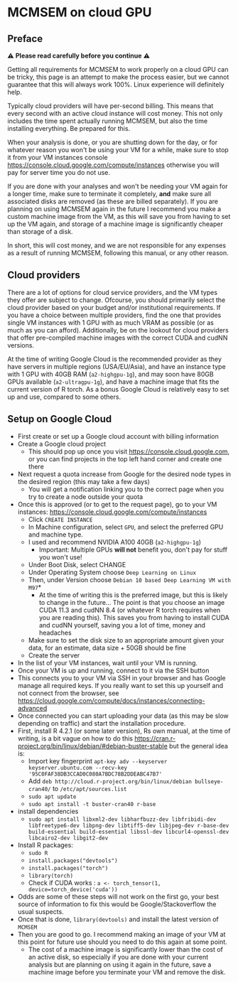 # MCMSEM on cloud GPU

## Preface
:warning: **Please read carefully before you continue** :warning:

Getting all requirements for MCMSEM to work properly on a cloud GPU can be tricky, this page is an attempt to make the process easier, but we cannot guarantee that this will always work 100%. Linux experience will definitely help.

Typically cloud providers will have per-second billing. This means that every second with an active cloud instance will cost money. 
This not only includes the time spent actually running MCMSEM, but also the time installing everything. Be prepared for this.

When your analysis is done, or you are shutting down for the day, or for whatever reason you won't be using your VM for a while, 
make sure to stop it from your VM instances console https://console.cloud.google.com/compute/instances otherwise you will pay for server time you do not use.

If you are done with your analyses and won't be needing your VM again for a longer time, make sure to terminate it completely, 
**and** make sure all associated disks are removed (as these are billed separately). If you are planning on using MCMSEM again in the future I recommend you make a custom machine image from the VM, 
as this will save you from having to set up the VM again, and storage of a machine image is significantly cheaper than storage of a disk.

In short, this will cost money, and we are not responsible for any expenses as a result of running MCMSEM, following this manual, or any other reason.

## Cloud providers
There are a lot of options for cloud service providers, and the VM types they offer are subject to change. 
Ofcourse, you should primarily select the cloud provider based on your budget and/or institutional requirements. 
If you have a choice between multiple providers, find the one that provides single VM instances with 1 GPU with as much VRAM as possible (or as much as you can afford). 
Additionally, be on the lookout for cloud providers that offer pre-compiled machine images with the correct CUDA and cudNN versions.

At the time of writing Google Cloud is the recommended provider as they have servers in multiple regions (USA/EU/Asia), 
and have an instance type with 1 GPU with 40GB RAM (`a2-highgpu-1g`), and may soon have 80GB GPUs available (`a2-ultragpu-1g`), 
and have a machine image that fits the current version of R torch. As a bonus Google Cloud is relatively easy to set up and use, compared to some others.

## Setup on Google Cloud
 - First create or set up a Google cloud account with billing information
 - Create a Google cloud project
   - This should pop up once you visit https://console.cloud.google.com, or you can find projects in the top left hand corner and create one there
 - Next request a quota increase from Google for the desired node types in the desired region (this may take a few days)
   - You will get a notification linking you to the correct page when you try to create a node outside your quota
 - Once this is approved (or to get to the request page), go to your VM instances: https://console.cloud.google.com/compute/instances
   - Click `CREATE INSTANCE`
   - In Machine configuration, select `GPU`, and select the preferred GPU and machine type. 
   - I used and recommend NVIDIA A100 40GB (`a2-highgpu-1g`)
     - Important: Multiple GPUs **will not** benefit you, don't pay for stuff you won't use!
   - Under Boot Disk, select CHANGE
   - Under Operating System choose `Deep Learning on Linux`
   - Then, under Version choose `Debian 10 based Deep Learning VM with M97`*
     - At the time of writing this is the preferred image, but this is likely to change in the future... The point is that you choose an image CUDA 11.3 and cudNN 8.4 (or whatever R torch requires when you are reading this). 
 This saves you from having to install CUDA and cudNN yourself, saving you a lot of time, money and headaches
   - Make sure to set the disk size to an appropriate amount given your data, for an estimate, data size + 50GB should be fine
   - Create the server
 - In the list of your VM instances, wait until your VM is running. 
 - Once your VM is up and running, connect to it via the SSH button
 - This connects you to your VM via SSH in your browser and has Google manage all required keys. If you really want to set this up yourself and not connect from the browser, see https://cloud.google.com/compute/docs/instances/connecting-advanced
 - Once connected you can start uploading your data (as this may be slow depending on traffic) and start the installation procedure.
 - First, install R 4.2.1 (or some later version), Rs own manual, at the time of writing, is a bit vague on how to do this https://cran.r-project.org/bin/linux/debian/#debian-buster-stable but the general idea is:
   - Import key fingerprint `apt-key adv --keyserver keyserver.ubuntu.com --recv-key '95C0FAF38DB3CCAD0C080A7BDC78B2DDEABC47B7'`
   - Add `deb http://cloud.r-project.org/bin/linux/debian bullseye-cran40/` to `/etc/apt/sources.list`
   - `sudo apt update`
   - `sudo apt install -t buster-cran40 r-base`
 - install dependencies
   - `sudo apt install libxml2-dev libharfbuzz-dev libfribidi-dev libfreetype6-dev libpng-dev libtiff5-dev libjpeg-dev r-base-dev build-essential build-essential libssl-dev libcurl4-openssl-dev libcairo2-dev libgit2-dev`
 - Install R packages:
   - `sudo R`
   - `install.packages("devtools")`
   - `install.packages("torch")`
   - `library(torch)`
   - Check if CUDA works : `a <- torch_tensor(1, device=torch_device('cuda'))`
 - Odds are some of these steps will not work on the first go, your best source of information to fix this would be Google/Stackoverflow the usual suspects.
 - Once that is done, `library(devtools)` and install the latest version of `MCMSEM`
 - Then you are good to go. I recommend making an image of your VM at this point for future use should you need to do this again at some point.
   - The cost of a machine image is significantly lower than the cost of an active disk, so especially if you are done with your current analysis but are planning on using it again in the future, save a machine image before you terminate your VM and remove the disk.
